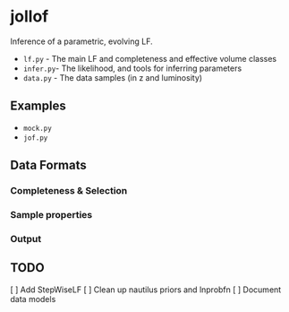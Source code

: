 # jollof

Inference of a parametric, evolving LF.

* `lf.py` - The main LF and completeness and effective volume classes
* `infer.py`- The likelihood, and tools for inferring parameters
* `data.py` - The data samples (in z and luminosity)

## Examples

 * `mock.py`
 * `jof.py`


## Data Formats

### Completeness & Selection

### Sample properties

### Output

## TODO

[ ] Add StepWiseLF
[ ] Clean up nautilus priors and lnprobfn
[ ] Document data models